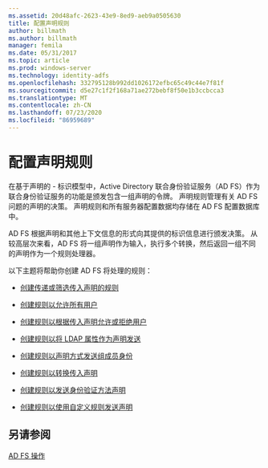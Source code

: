 ```yaml
---
ms.assetid: 20d48afc-2623-43e9-8ed9-aeb9a0505630
title: 配置声明规则
author: billmath
ms.author: billmath
manager: femila
ms.date: 05/31/2017
ms.topic: article
ms.prod: windows-server
ms.technology: identity-adfs
ms.openlocfilehash: 332795128b992dd1026172efbc65c49c44e7f81f
ms.sourcegitcommit: d5e27c1f2f168a71ae272bebf8f50e1b3ccbcca3
ms.translationtype: MT
ms.contentlocale: zh-CN
ms.lasthandoff: 07/23/2020
ms.locfileid: "86959689"
---
```

# <a name="configure-claim-rules"></a>配置声明规则

在基于声明的 \- 标识模型中，Active Directory 联合身份验证服务（AD FS）作为联合身份验证服务的功能是颁发包含一组声明的令牌。 声明规则管理有关 AD FS 问题的声明的决策。 声明规则和所有服务器配置数据均存储在 AD FS 配置数据库中。  
  
AD FS 根据声明和其他上下文信息的形式向其提供的标识信息进行颁发决策。 从较高层次来看，AD FS 将一组声明作为输入，执行多个转换，然后返回一组不同的声明作为一个规则处理器。 

以下主题将帮助你创建 AD FS 将处理的规则： 
  
-   [创建传递或筛选传入声明的规则](../../ad-fs/operations/Create-a-Rule-to-Pass-Through-or-Filter-an-Incoming-Claim.md)  
  
-   [创建规则以允许所有用户](../../ad-fs/operations/Create-a-Rule-to-Permit-All-Users.md)  
  
-   [创建规则以根据传入声明允许或拒绝用户](../../ad-fs/operations/Create-a-Rule-to-Permit-or-Deny-Users-Based-on-an-Incoming-Claim.md)  
  
-   [创建规则以将 LDAP 属性作为声明发送](../../ad-fs/operations/Create-a-Rule-to-Send-LDAP-Attributes-as-Claims.md)  
  
-   [创建规则以声明方式发送组成员身份](../../ad-fs/operations/Create-a-Rule-to-Send-Group-Membership-as-a-Claim.md)  
  
-   [创建规则以转换传入声明](../../ad-fs/operations/Create-a-Rule-to-Transform-an-Incoming-Claim.md)  
  
-   [创建规则以发送身份验证方法声明](../../ad-fs/operations/Create-a-Rule-to-Send-an-Authentication-Method-Claim.md)  
  
-   [创建规则以使用自定义规则发送声明](../../ad-fs/operations/Create-a-Rule-to-Send-Claims-Using-a-Custom-rule.md)  

## <a name="see-also"></a>另请参阅  
[AD FS 操作](../ad-fs-operations.md) 
